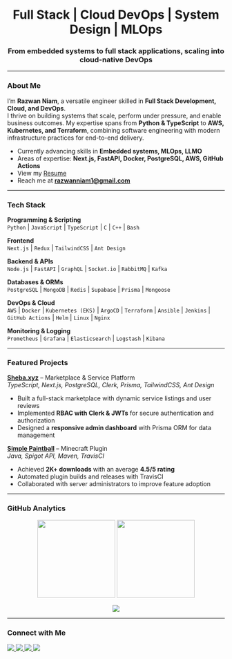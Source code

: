 <h1 align="center">Full Stack | Cloud DevOps | System Design | MLOps</h1>

<h3 align="center">From embedded systems to full stack applications, scaling into cloud-native DevOps</h3>

---

### About Me
I’m **Razwan Niam**, a versatile engineer skilled in **Full Stack Development, Cloud, and DevOps**.  
I thrive on building systems that scale, perform under pressure, and enable business outcomes. My expertise spans from **Python & TypeScript** to **AWS, Kubernetes, and Terraform**, combining software engineering with modern infrastructure practices for end-to-end delivery.

- Currently advancing skills in **Embedded systems, MLOps, LLMO**  
- Areas of expertise: **Next.js, FastAPI, Docker, PostgreSQL, AWS, GitHub Actions**  
- View my [Resume](https://drive.google.com/file/d/1t0xLrT9RUPP_OCjL_f7T3BKv9gLIHGbl/view?usp=drive_link)  
- Reach me at **razwanniam1@gmail.com**

---

### Tech Stack

**Programming & Scripting**  
`Python` | `JavaScript` | `TypeScript` | `C` | `C++` | `Bash`

**Frontend**  
`Next.js` | `Redux` | `TailwindCSS` | `Ant Design`

**Backend & APIs**  
`Node.js` | `FastAPI` | `GraphQL` | `Socket.io` | `RabbitMQ` | `Kafka`

**Databases & ORMs**  
`PostgreSQL` | `MongoDB` | `Redis` | `Supabase` | `Prisma` | `Mongoose`

**DevOps & Cloud**  
`AWS` | `Docker` | `Kubernetes (EKS)` | `ArgoCD` | `Terraform` | `Ansible` | `Jenkins` | `GitHub Actions` | `Helm` | `Linux` | `Nginx`

**Monitoring & Logging**  
`Prometheus` | `Grafana` | `Elasticsearch` | `Logstash` | `Kibana`

---

### Featured Projects

**[Sheba.xyz](https://shebaxyz.vercel.app/)** – Marketplace & Service Platform  
*TypeScript, Next.js, PostgreSQL, Clerk, Prisma, TailwindCSS, Ant Design*  
- Built a full-stack marketplace with dynamic service listings and user reviews  
- Implemented **RBAC with Clerk & JWTs** for secure authentication and authorization  
- Designed a **responsive admin dashboard** with Prisma ORM for data management  

**[Simple Paintball](https://github.com/nayem9b/Simple-Paintball)** – Minecraft Plugin  
*Java, Spigot API, Maven, TravisCI*  
- Achieved **2K+ downloads** with an average **4.5/5 rating**  
- Automated plugin builds and releases with TravisCI  
- Collaborated with server administrators to improve feature adoption  

---

### GitHub Analytics

<p align="center">
  <img src="https://github-readme-stats-sigma-five.vercel.app/api?username=nayem9b&show_icons=true&theme=highcontrast" height="180"/>
  <img src="https://github-readme-stats-sigma-five.vercel.app/api/top-langs?username=nayem9b&layout=compact&theme=highcontrast" height="180"/>
</p>

<p align="center">
  <img src="https://github-readme-streak-stats.herokuapp.com/?user=nayem9b&theme=highcontrast"/>
</p>

---

### Connect with Me  

<p align="">
  <a href="mailto:razwanniam1@gmail.com">
    <img src="https://img.shields.io/badge/Gmail-D14836?style=for-the-badge&logo=gmail&logoColor=white"/>
  </a>
  <a href="https://www.linkedin.com/in/razwan-niam/">
    <img src="https://img.shields.io/badge/LinkedIn-0A66C2?style=for-the-badge&logo=linkedin&logoColor=white"/>
  </a>
  <a href="https://twitter.com/razwan_niam">
    <img src="https://img.shields.io/badge/Twitter-1DA1F2?style=for-the-badge&logo=twitter&logoColor=white"/>
  </a>
  <a href="https://facebook.com/razwan.niam">
    <img src="https://img.shields.io/badge/Facebook-1877F2?style=for-the-badge&logo=facebook&logoColor=white"/>
  </a>
</p>

